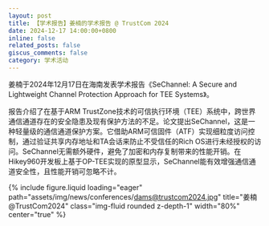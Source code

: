 ```yaml
---
layout: post
title: 【学术报告】姜楠的学术报告 @ TrustCom 2024
date: 2024-12-17 14:00:00+0800
inline: false
related_posts: false
giscus_comments: false
category: 学术活动
---
```


姜楠于2024年12月17日在海南发表学术报告《SeChannel: A Secure and Lightweight Channel Protection Approach for TEE Systems》。

报告介绍了在基于ARM TrustZone技术的可信执行环境（TEE）系统中，跨世界通信通道存在的安全隐患及现有保护方法的不足。论文提出SeChannel，这是一种轻量级的通信通道保护方案。它借助ARM可信固件（ATF）实现细粒度访问控制，通过验证共享内存地址和TA会话来防止不受信任的Rich OS进行未经授权的访问。SeChannel无需额外硬件，避免了加密和内存复制带来的性能开销。在Hikey960开发板上基于OP-TEE实现的原型显示，SeChannel能有效增强通信通道安全性，且性能开销可忽略不计。

{% include figure.liquid loading="eager" path="assets/img/news/conferences/dams@trustcom2024.jpg" title="姜楠@TrustCom2024" class="img-fluid rounded z-depth-1" width="80%" center="true" %}
